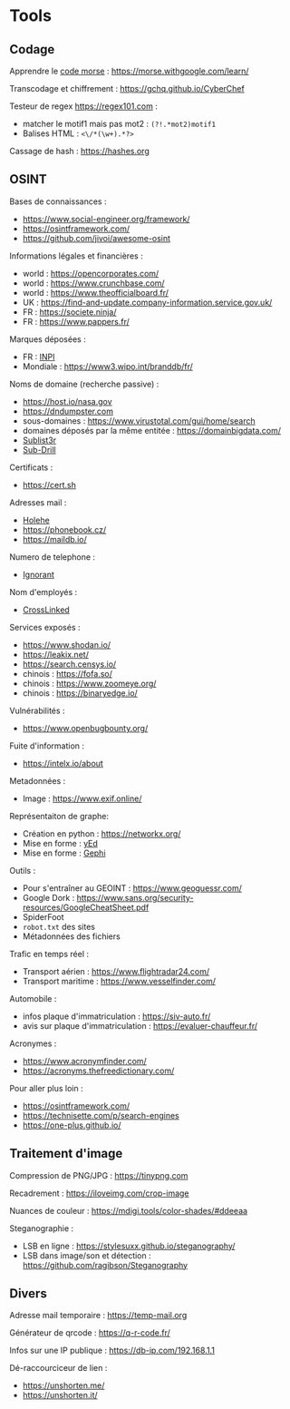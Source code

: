 # Tools

## Codage

Apprendre le [code morse](https://fr.wikipedia.org/wiki/Code_Morse_international) : https://morse.withgoogle.com/learn/

Transcodage et chiffrement : https://gchq.github.io/CyberChef

Testeur de regex https://regex101.com :
- matcher le motif1 mais pas mot2 : `(?!.*mot2)motif1`
- Balises HTML : `<\/*(\w+).*?>`

Cassage de hash : https://hashes.org

## OSINT

Bases de connaissances :
- https://www.social-engineer.org/framework/
- https://osintframework.com/
- https://github.com/jivoi/awesome-osint

Informations légales et financières :
- world : https://opencorporates.com/
- world : https://www.crunchbase.com/
- world : https://www.theofficialboard.fr/
- UK : https://find-and-update.company-information.service.gov.uk/
- FR : https://societe.ninja/
- FR : https://www.pappers.fr/

Marques déposées :
- FR : [INPI](https://data.inpi.fr/)
- Mondiale : https://www3.wipo.int/branddb/fr/

Noms de domaine (recherche passive) :
- https://host.io/nasa.gov
- https://dndumpster.com
- sous-domaines : https://www.virustotal.com/gui/home/search
- domaines déposés par la même entitée : https://domainbigdata.com/
- [Sublist3r](https://github.com/aboul3la/Sublist3r)
- [Sub-Drill](https://github.com/Fadavvi/Sub-Drill)

Certificats :
- https://cert.sh

Adresses mail :
- [Holehe](https://github.com/megadose/holehe)
- https://phonebook.cz/
- https://maildb.io/

Numero de telephone :
- [Ignorant](https://github.com/megadose/ignorant)

Nom d'employés :
- [CrossLinked](https://github.com/m8r0wn/crosslinked)

Services exposés :
- https://www.shodan.io/
- https://leakix.net/
- https://search.censys.io/
- chinois : https://fofa.so/
- chinois : https://www.zoomeye.org/
- chinois : https://binaryedge.io/

Vulnérabilités :
- https://www.openbugbounty.org/

Fuite d'information :
- https://intelx.io/about

Metadonnées :
- Image : https://www.exif.online/

Représentaiton de graphe:
- Création en python : https://networkx.org/
- Mise en forme : [yEd](https://www.yworks.com/downloads#yEd)
- Mise en forme : [Gephi](https://gephi.org/)

Outils :
- Pour s'entraîner au GEOINT : https://www.geoguessr.com/
- Google Dork : https://www.sans.org/security-resources/GoogleCheatSheet.pdf
- SpiderFoot
- `robot.txt` des sites
- Métadonnées des fichiers

Trafic en temps réel :
- Transport aérien : https://www.flightradar24.com/
- Transport maritime : https://www.vesselfinder.com/

Automobile :
- infos plaque d'immatriculation : https://siv-auto.fr/
- avis sur plaque d'immatriculation : https://evaluer-chauffeur.fr/

Acronymes :
- https://www.acronymfinder.com/
- https://acronyms.thefreedictionary.com/

Pour aller plus loin :
- https://osintframework.com/
- https://technisette.com/p/search-engines
- https://one-plus.github.io/

## Traitement d'image

Compression de PNG/JPG : https://tinypng.com

Recadrement : https://iloveimg.com/crop-image

Nuances de couleur : https://mdigi.tools/color-shades/#ddeeaa

Steganographie :
- LSB en ligne : https://stylesuxx.github.io/steganography/
- LSB dans image/son et détection : https://github.com/ragibson/Steganography

## Divers

Adresse mail temporaire : https://temp-mail.org

Générateur de qrcode : https://q-r-code.fr/

Infos sur une IP publique : https://db-ip.com/192.168.1.1

Dé-raccourciceur de lien :
- https://unshorten.me/
- https://unshorten.it/
